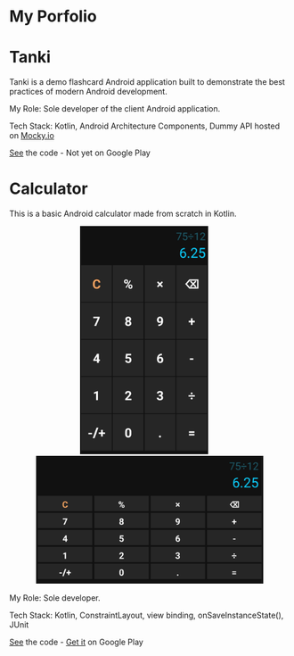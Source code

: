 # My Porfolio

 # Tanki

Tanki is a demo flashcard Android application built to demonstrate the best practices of modern Android development. 

My Role: Sole developer of the client Android application. 

Tech Stack: Kotlin, Android Architecture Components, Dummy API hosted on [Mocky.io](https://mocky.io/)

[See](https://github.com/spike/tanki) the code - Not yet on Google Play

# Calculator

This is a basic Android calculator made from scratch in Kotlin.

<p align="center">
<img src="https://github.com/spike/spike/blob/main/screenshot-phone.jpg" width="230"  title="Calculator">&nbsp;&nbsp;&nbsp;&nbsp;&nbsp;<img src="https://github.com/spike/spike/blob/main/screenshot-land-phone.jpg" width="408" title="Word Guess">
</p>




My Role: Sole developer.  

Tech Stack: Kotlin, ConstraintLayout, view binding, onSaveInstanceState(), JUnit


[See](https://github.com/spike/calculator) the code  -    [Get it](https://play.google.com/store/apps/details?id=com.calculator.calc)
 on Google Play
